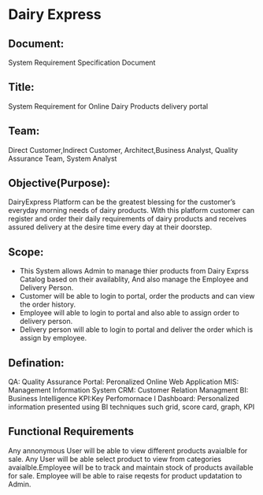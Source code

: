# Dairy Express
## Document:
System Requirement Specification Document

## Title:
System Requirement for Online Dairy Products delivery portal

## Team:
Direct Customer,Indirect Customer, Architect,Business Analyst, Quality Assurance Team, System Analyst

## Objective(Purpose):
DairyExpress Platform can be the greatest blessing for the customer’s everyday morning needs of dairy products. With this platform customer can register and order their daily requirements of dairy products and receives assured delivery at the desire time every day at their doorstep.

## Scope:
- This System allows Admin to manage thier products from Dairy Exprss Catalog based on their availablity, And also manage the Employee and Delivery Person. 
- Customer will be able to login to portal, order the products and can view the order history.
- Employee will able to login to portal and also able to assign order to delivery person.
- Delivery person will able to login to portal and deliver the order which is assign by employee.

## Defination:
QA:  Quality Assurance
Portal: Peronalized Online Web Application
MIS: Management Information System
CRM: Customer Relation Managment
BI:  Business Intelligence
KPI:Key Perfomornace I
Dashboard: Personalized information presented using  BI techniques such grid, score card, graph, KPI

## Functional Requirements
Any annonymous User will be able to view different products avaialble for sale. Any User will be able select product to view from categories avaialble.Employee will be to track and maintain stock of products available for sale. Employee will be able to raise reqests for product updatation to Admin.
















